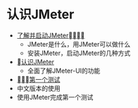 # 认识JMeter

* [了解并启动JMeter](chapter1/了解并启动JMeter.md)
  * JMeter是什么，用JMeter可以做什么
  * 安装JMeter，启动JMeter的几种方式
* [认识JMeter](chapter1/认识JMeter.md)
  * 全面了解JMeter-UI的功能
* [第一个测试](chapter1/第一个测试.md)
 * 中文版本的使用
 * 使用JMeter完成第一个测试
